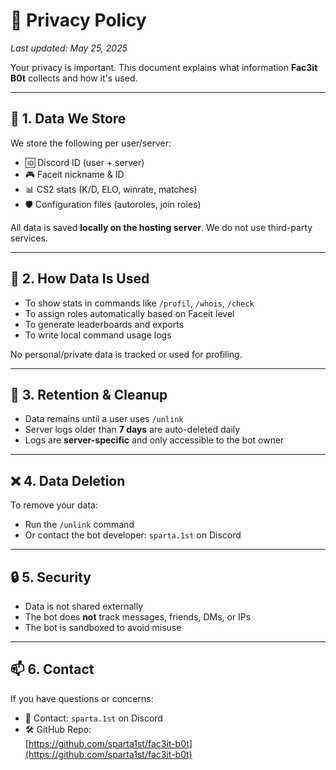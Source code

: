 # 🔐 Privacy Policy

_Last updated: May 25, 2025_

Your privacy is important. This document explains what information **Fac3it B0t** collects and how it's used.

---

## 💾 1. Data We Store

We store the following per user/server:

- 🆔 Discord ID (user + server)
- 🎮 Faceit nickname & ID
- 📊 CS2 stats (K/D, ELO, winrate, matches)
- 🛡️ Configuration files (autoroles, join roles)

All data is saved **locally on the hosting server**. We do not use third-party services.

---

## 🧠 2. How Data Is Used

- To show stats in commands like `/profil`, `/whois`, `/check`
- To assign roles automatically based on Faceit level
- To generate leaderboards and exports
- To write local command usage logs

No personal/private data is tracked or used for profiling.

---

## 🧹 3. Retention & Cleanup

- Data remains until a user uses `/unlink`
- Server logs older than **7 days** are auto-deleted daily
- Logs are **server-specific** and only accessible to the bot owner

---

## ❌ 4. Data Deletion

To remove your data:

- Run the `/unlink` command
- Or contact the bot developer: `sparta.1st` on Discord

---

## 🔒 5. Security

- Data is not shared externally
- The bot does **not** track messages, friends, DMs, or IPs
- The bot is sandboxed to avoid misuse

---

## 📫 6. Contact

If you have questions or concerns:

- 👤 Contact: `sparta.1st` on Discord
- 🛠 GitHub Repo:  
  [https://github.com/sparta1st/fac3it-b0t](https://github.com/sparta1st/fac3it-b0t)
